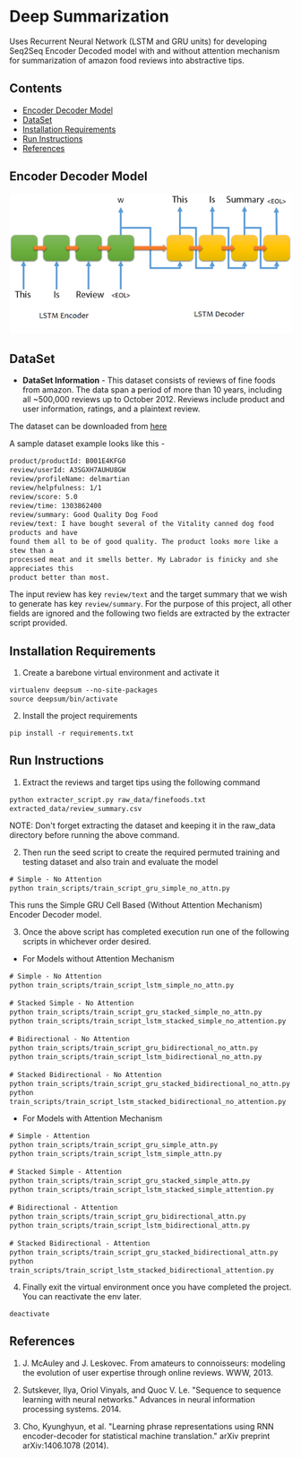 # Deep Summarization
Uses Recurrent Neural Network (LSTM and GRU units) for developing Seq2Seq Encoder Decoded model with and without attention mechanism for summarization of amazon food reviews into abstractive tips.

## Contents
- [Encoder Decoder Model](#encoder-decoder-model)
- [DataSet](#dataset)
- [Installation Requirements](#installation-requirements)
- [Run Instructions](#run-instructions)
- [References](#references)

## Encoder Decoder Model
![Model](/assets/encoderdecoder.png)

## DataSet
- **DataSet Information** - This dataset consists of reviews of fine foods from amazon. The data span a period of more than 10 years, including all ~500,000 reviews up to October 2012. Reviews include product and user information, ratings, and a plaintext review.

The dataset can be downloaded from [here](https://snap.stanford.edu/data/web-FineFoods.html)

A sample dataset example looks like this - 
```
product/productId: B001E4KFG0
review/userId: A3SGXH7AUHU8GW
review/profileName: delmartian
review/helpfulness: 1/1
review/score: 5.0
review/time: 1303862400
review/summary: Good Quality Dog Food
review/text: I have bought several of the Vitality canned dog food products and have
found them all to be of good quality. The product looks more like a stew than a
processed meat and it smells better. My Labrador is finicky and she appreciates this
product better than most.
```

The input review has key `review/text` and the target summary that we wish to generate has key `review/summary`. For the purpose of this project, all other fields are ignored and the following two fields are extracted by the extracter script provided.


## Installation Requirements
1) Create a barebone virtual environment and activate it
```
virtualenv deepsum --no-site-packages
source deepsum/bin/activate
```

2) Install the project requirements
```
pip install -r requirements.txt
```

## Run Instructions

1) Extract the reviews and target tips using the following command
```
python extracter_script.py raw_data/finefoods.txt extracted_data/review_summary.csv
```
NOTE: Don't forget extracting the dataset and keeping it in the raw_data directory before running the above command.

2) Then run the seed script to create the required permuted training and testing dataset and also train and evaluate the model
```
# Simple - No Attention
python train_scripts/train_script_gru_simple_no_attn.py
```
This runs the Simple GRU Cell Based (Without Attention Mechanism) Encoder Decoder model.

3) Once the above script has completed execution run one of the following scripts in whichever order desired. 

- For Models without Attention Mechanism
    
```
# Simple - No Attention
python train_scripts/train_script_lstm_simple_no_attn.py

# Stacked Simple - No Attention
python train_scripts/train_script_gru_stacked_simple_no_attn.py
python train_scripts/train_script_lstm_stacked_simple_no_attention.py

# Bidirectional - No Attention
python train_scripts/train_script_gru_bidirectional_no_attn.py
python train_scripts/train_script_lstm_bidirectional_no_attn.py

# Stacked Bidirectional - No Attention
python train_scripts/train_script_gru_stacked_bidirectional_no_attn.py
python train_scripts/train_script_lstm_stacked_bidirectional_no_attention.py

```
    
- For Models with Attention Mechanism
 
```
# Simple - Attention
python train_scripts/train_script_gru_simple_attn.py
python train_scripts/train_script_lstm_simple_attn.py

# Stacked Simple - Attention
python train_scripts/train_script_gru_stacked_simple_attn.py
python train_scripts/train_script_lstm_stacked_simple_attention.py

# Bidirectional - Attention
python train_scripts/train_script_gru_bidirectional_attn.py
python train_scripts/train_script_lstm_bidirectional_attn.py

# Stacked Bidirectional - Attention
python train_scripts/train_script_gru_stacked_bidirectional_attn.py
python train_scripts/train_script_lstm_stacked_bidirectional_attention.py
```
    
4) Finally exit the virtual environment once you have completed the project. You can reactivate the env later.
```
deactivate
```

## References
1) J. McAuley and J. Leskovec. From amateurs to connoisseurs: modeling the evolution of user expertise through online reviews. WWW, 2013.

2) Sutskever, Ilya, Oriol Vinyals, and Quoc V. Le. "Sequence to sequence learning with neural networks." Advances in neural information processing systems. 2014.

3) Cho, Kyunghyun, et al. "Learning phrase representations using RNN encoder-decoder for statistical machine translation." arXiv preprint arXiv:1406.1078 (2014).

